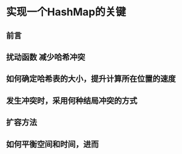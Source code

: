 # 实现一个HashMap的关键
## 前言

## 扰动函数 减少哈希冲突

## 如何确定哈希表的大小，提升计算所在位置的速度

## 发生冲突时，采用何种结局冲突的方式

## 扩容方法

## 如何平衡空间和时间，进而